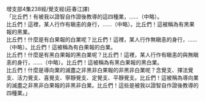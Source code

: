 增支部4集238經/覺支經(莊春江譯)  
「比丘們！有被我以證智自作證後教導的這四種業，……（中略）。  
比丘們！這裡，某人行作有瞋恚的身行，……（中略）。比丘們！這被稱為有黑果報的黑業。  
比丘們！什麼是有白果報的白業呢？比丘們！這裡，某人行作無瞋恚的身行，……（中略）。比丘們！這被稱為有白果報的白業。  
比丘們！什麼是有黑白果報的黑白業呢？比丘們！這裡，某人行作有瞋恚的與無瞋恚的身行，……（中略）。比丘們！這被稱為有黑白果報的黑白業。  
比丘們！什麼是導向業的滅盡之非黑非白果報的非黑非白業呢？念覺支、擇法覺支、活力覺支、喜覺支、寧靜覺支、定覺支、平靜覺支。比丘們！這被稱為導向業的滅盡之非黑非白果報的非黑非白業。比丘們！這些是被我以證智自作證後教導的四種業。」  
  
  
